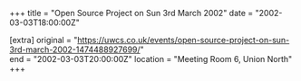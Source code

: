 +++
title = "Open Source Project on Sun 3rd March 2002"
date = "2002-03-03T18:00:00Z"

[extra]
original = "https://uwcs.co.uk/events/open-source-project-on-sun-3rd-march-2002-1474488927699/"    
end = "2002-03-03T20:00:00Z"
location = "Meeting Room 6, Union North"
+++




